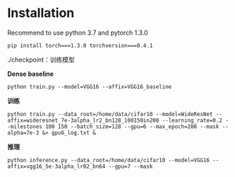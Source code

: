 # Installation 

Recommend to use python 3.7 and pytorch 1.3.0

```
pip install torch===1.3.0 torchversion===0.4.1
```


./checkpoint：训练模型

**Dense baseline**
```
python train.py --model=VGG16 --affix=VGG16_baseline
```

**训练**
```
python train.py --data_root=/home/data/cifar10 --model=WideResNet --affix=wideresnet_7e-3alpha_lr2_bn128_100150in200 --learning_rate=0.2 --milestones 100 150 --batch_size=128 --gpu=6 --max_epoch=200 --mask --alpha=7e-3 &> gpu6_log.txt &
```
**推理**
```
python inference.py --data_root=/home/data/cifar10 --model=VGG16 --affix=vgg16_5e-3alpha_lr02_bn64 --gpu=7 --mask
```

